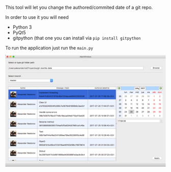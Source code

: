 This tool will let you change the authored/commited date of a git repo.

In order to use it you will need

* Python 3
* PyQt5
* gitpython (that one you can install via `pip install gitpython`

To run the application just run the `main.py`

![screenshot](https://raw.githubusercontent.com/alexandernst/git-rewrite-date/master/MainWindow_y_2__python3_main_py__Python_.png)
